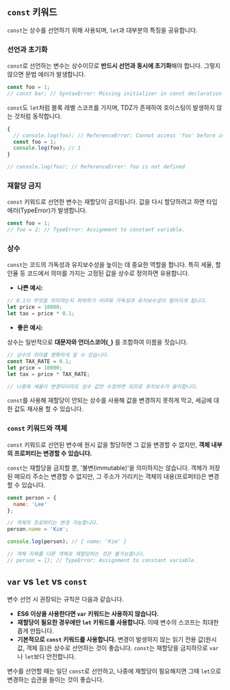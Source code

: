 ## `const` 키워드

`const`는 상수를 선언하기 위해 사용되며, `let`과 대부분의 특징을 공유합니다.

### 선언과 초기화

`const`로 선언하는 변수는 상수이므로 **반드시 선언과 동시에 초기화**해야 합니다. 
그렇지 않으면 문법 에러가 발생합니다.
```javascript
const foo = 1;
// const bar; // SyntaxError: Missing initializer in const declaration
```
`const`도 `let`처럼 블록 레벨 스코프를 가지며, TDZ가 존재하여 호이스팅이 발생하지 않는 것처럼 동작합니다.
```javascript
{
  // console.log(foo); // ReferenceError: Cannot access 'foo' before initialization
  const foo = 1;
  console.log(foo); // 1
}

// console.log(foo); // ReferenceError: foo is not defined
```

### 재할당 금지

`const` 키워드로 선언한 변수는 재할당이 금지됩니다.
값을 다시 할당하려고 하면 타입 에러(TypeError)가 발생합니다.
```javascript
const foo = 1;
// foo = 2; // TypeError: Assignment to constant variable.
```

### 상수

`const`는 코드의 가독성과 유지보수성을 높이는 데 중요한 역할을 합니다.
특히 세율, 할인율 등 코드에서 의미를 가지는 고정된 값을 상수로 정의하면 유용합니다.


- **나쁜 예시:**
```javascript
// 0.1이 무엇을 의미하는지 파악하기 어려워 가독성과 유지보수성이 떨어지게 됩니다.
let price = 10000;
let tax = price * 0.1;
```


- **좋은 예시:**

상수는 일반적으로 **대문자와 언더스코어(`_`)** 를 조합하여 이름을 짓습니다.
```javascript
// 상수의 의미를 명확하게 알 수 있습니다.
const TAX_RATE = 0.1; 
let price = 10000;
let tax = price * TAX_RATE;

// 나중에 세율이 변경되더라도 상수 값만 수정하면 되므로 유지보수가 용이합니다.
```
`const`를 사용해 재할당이 안되는 상수를 사용해 값을 변경하지 못하게 막고, 세금에 대한 값도 재사용 할 수 있습니다.

### `const` 키워드와 객체

`const` 키워드로 선언된 변수에 원시 값을 할당하면 그 값을 변경할 수 없지만, **객체 내부의 프로퍼티는 변경할 수 있습니다.**

`const`는 재할당을 금지할 뿐, '불변(immutable)'을 의미하지는 않습니다.
객체가 저장된 메모리 주소는 변경할 수 없지만, 그 주소가 가리키는 객체의 내용(프로퍼티)은 변경할 수 있습니다.
```javascript
const person = {
  name: 'Lee'
};

// 객체의 프로퍼티는 변경 가능합니다.
person.name = 'Kim';

console.log(person); // { name: 'Kim' }

// 객체 자체를 다른 객체로 재할당하는 것은 불가능합니다.
// person = {}; // TypeError: Assignment to constant variable.
```

## `var` vs `let` vs `const`

변수 선언 시 권장되는 규칙은 다음과 같습니다.
- **ES6 이상을 사용한다면 `var` 키워드는 사용하지 않습니다.**
- **재할당이 필요한 경우에만 `let` 키워드를 사용합니다.** 이때 변수의 스코프는 최대한 좁게 만듭니다.
- **기본적으로 `const` 키워드를 사용합니다.** 변경이 발생하지 않는 읽기 전용 값(원시 값, 객체 등)은 상수로 선언하는 것이 좋습니다. `const`는 재할당을 금지하므로 `var`나 `let`보다 안전합니다.

변수를 선언할 때는 일단 `const`로 선언하고, 나중에 재할당이 필요해지면 그때 `let`으로 변경하는 습관을 들이는 것이 좋습니다.